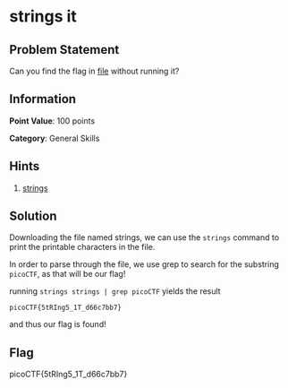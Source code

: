 # strings it

## Problem Statement

Can you find the flag in [file](./strings) without running it? 

## Information

**Point Value**: 100 points

**Category**: General Skills

## Hints

1. [strings](https://linux.die.net/man/1/strings)

## Solution

Downloading the file named strings, we can use the `strings` command to print the printable characters in the file.

 In order to parse through the file, we use grep to search for the substring `picoCTF`, as that will be our flag!

running `strings strings | grep picoCTF` yields the result
```
picoCTF{5tRIng5_1T_d66c7bb7}
```
and thus our flag is found!

## Flag

picoCTF{5tRIng5_1T_d66c7bb7}